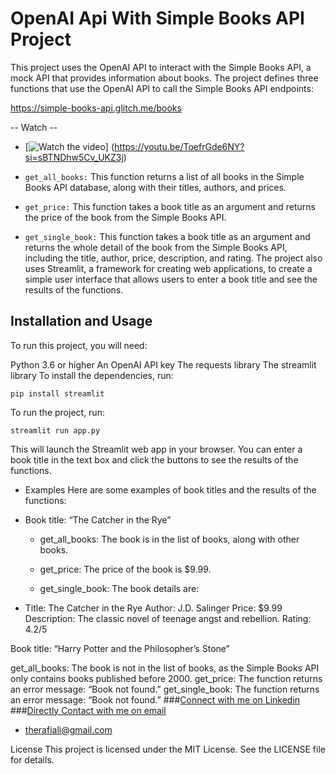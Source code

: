 # OpenAI Api With Simple Books API Project
This project uses the OpenAI API to interact with the Simple Books API, a mock API that provides information about books. The project defines three functions that use the OpenAI API to call the Simple Books API endpoints:

https://simple-books-api.glitch.me/books

-- Watch -- 

- [![Watch the video](https://i.ytimg.com/vi/ToefrGde6NY/hqdefault.jpg?sqp=-oaymwE2CPYBEIoBSFXyq4qpAygIARUAAIhCGAFwAcABBvABAfgB_gmAAtAFigIMCAAQARhaIGUoWjAP&rs=AOn4CLDmEa-5rzsbChZJSsF9OWOv3TaBtw)] 
  (https://youtu.be/ToefrGde6NY?si=sBTNDhw5Cv_UKZ3j)


- `get_all_books:` This function returns a list of all books in the Simple Books API database, along with their titles, authors, and prices.
- `get_price:` This function takes a book title as an argument and returns the price of the book from the Simple Books API.
- `get_single_book:` This function takes a book title as an argument and returns the whole detail of the book from the Simple Books API, including the title, author, price, description, and rating.
The project also uses Streamlit, a framework for creating web applications, to create a simple user interface that allows users to enter a book title and see the results of the functions.

## Installation and Usage
To run this project, you will need:

Python 3.6 or higher
An OpenAI API key
The requests library
The streamlit library
To install the dependencies, run:

`pip install streamlit`

To run the project, run:

`streamlit run app.py`

This will launch the Streamlit web app in your browser. You can enter a book title in the text box and click the buttons to see the results of the functions.

 - Examples
Here are some examples of book titles and the results of the functions:

-  Book title: “The Catcher in the Rye”

    - get_all_books: The book is in the list of books, along with other books.

    - get_price: The price of the book is $9.99.

    - get_single_book: The book details are:

- Title: The Catcher in the Rye Author: J.D. Salinger Price: $9.99 Description: The classic novel of teenage angst and rebellion. Rating: 4.2/5

Book title: “Harry Potter and the Philosopher’s Stone”

get_all_books: The book is not in the list of books, as the Simple Books API only contains books published before 2000.
get_price: The function returns an error message: “Book not found.”
get_single_book: The function returns an error message: “Book not found.”
###[Connect with me on Linkedin](https://www.linkedin.com/in/therafiali/)
###[Directly Contact with me on email](mailto:therafiali@gmial.com)
- therafiali@gmail.com

License
This project is licensed under the MIT License. See the LICENSE file for details.

